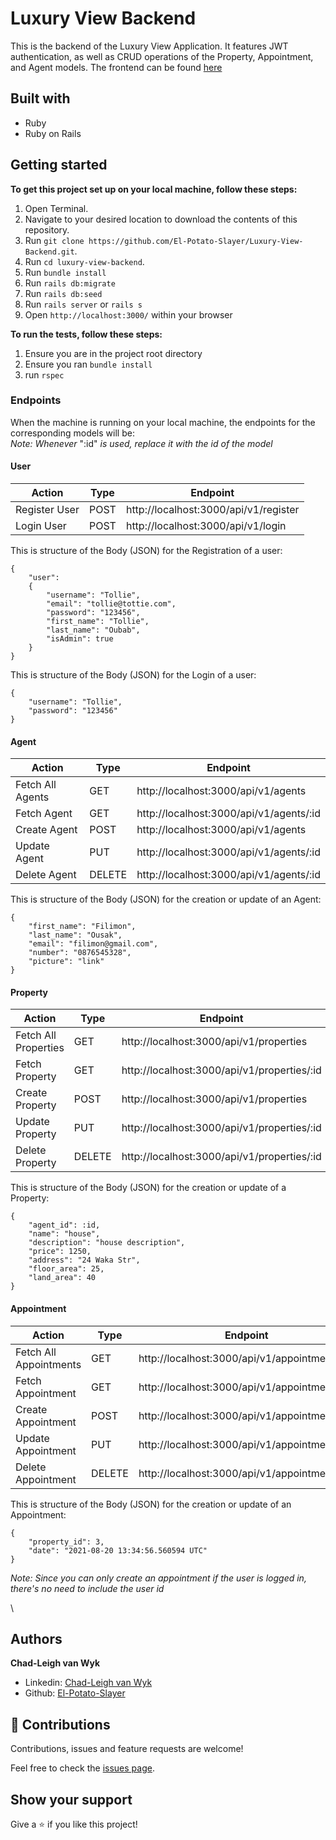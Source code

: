# Luxury View Backend
This is the backend of the Luxury View Application. It features JWT authentication, as well as CRUD operations of the Property, Appointment, and Agent models. The frontend can be found [here](https://github.com/El-Potato-Slayer/Luxury-View-Frontend)

## Built with
- Ruby
- Ruby on Rails

## Getting started

**To get this project set up on your local machine, follow these steps:**

1. Open Terminal.
2. Navigate to your desired location to download the contents of this repository.
3. Run `git clone https://github.com/El-Potato-Slayer/Luxury-View-Backend.git`.
4. Run `cd luxury-view-backend`.
5. Run `bundle install`
6. Run `rails db:migrate`
7. Run `rails db:seed`
8. Run `rails server` or `rails s`
9. Open `http://localhost:3000/` within your browser

**To run the tests, follow these steps:**
1. Ensure you are in the project root directory
2. Ensure you ran `bundle install`
3. run `rspec`

### Endpoints 
When the machine is running on your local machine, the endpoints for the corresponding models will be:\
*Note: Whenever* ":id" *is used, replace it with the id of the model*

#### User
| Action | Type | Endpoint |
|--------|------|----------|
| Register User | POST | http://localhost:3000/api/v1/register |
| Login User | POST | http://localhost:3000/api/v1/login |

This is structure of the Body (JSON) for the Registration of a user:
```
{
    "user": 
    {
        "username": "Tollie",
        "email": "tollie@tottie.com",
        "password": "123456",
        "first_name": "Tollie",
        "last_name": "Oubab",
        "isAdmin": true
    }
}
```
This is structure of the Body (JSON) for the Login of a user:
```
{
    "username": "Tollie",
    "password": "123456"
}
```

#### Agent
| Action | Type | Endpoint |
|--------|------|----------|
| Fetch All Agents | GET | http://localhost:3000/api/v1/agents |
| Fetch Agent | GET | http://localhost:3000/api/v1/agents/:id |
| Create Agent | POST | http://localhost:3000/api/v1/agents |
| Update Agent | PUT | http://localhost:3000/api/v1/agents/:id |
| Delete Agent | DELETE | http://localhost:3000/api/v1/agents/:id |

This is structure of the Body (JSON) for the creation or update of an Agent:
```
{
    "first_name": "Filimon",
    "last_name": "Ousak",
    "email": "filimon@gmail.com",
    "number": "0876545328",
    "picture": "link"
}
```

#### Property
| Action | Type | Endpoint |
|--------|------|----------|
| Fetch All Properties | GET | http://localhost:3000/api/v1/properties |
| Fetch Property | GET | http://localhost:3000/api/v1/properties/:id |
| Create Property | POST | http://localhost:3000/api/v1/properties |
| Update Property | PUT | http://localhost:3000/api/v1/properties/:id |
| Delete Property | DELETE | http://localhost:3000/api/v1/properties/:id |


This is structure of the Body (JSON) for the creation or update of a Property:
```
{
    "agent_id": :id,
    "name": "house",
    "description": "house description",
    "price": 1250,
    "address": "24 Waka Str",
    "floor_area": 25,
    "land_area": 40
}
```

#### Appointment
| Action | Type | Endpoint |
|--------|------|----------|
| Fetch All Appointments | GET | http://localhost:3000/api/v1/appointments |
| Fetch Appointment | GET | http://localhost:3000/api/v1/appointments/:id |
| Create Appointment | POST | http://localhost:3000/api/v1/appointments |
| Update Appointment | PUT | http://localhost:3000/api/v1/appointments/:id |
| Delete Appointment | DELETE | http://localhost:3000/api/v1/appointments/:id |


This is structure of the Body (JSON) for the creation or update of an Appointment:
```
{
    "property_id": 3,
    "date": "2021-08-20 13:34:56.560594 UTC"
}
```

*Note: Since you can only create an appointment if the user is logged in, there's no need to include the user id*

\


## Authors

**Chad-Leigh van Wyk**
- Linkedin: [Chad-Leigh van Wyk](https://www.linkedin.com/in/chad-leigh-van-wyk/ )
- Github: [El-Potato-Slayer](https://github.com/El-Potato-Slayer)


## 🤝 Contributions

Contributions, issues and feature requests are welcome!

Feel free to check the [issues page](https://github.com/El-Potato-Slayer/bookstore/issues).


## Show your support

Give a ⭐️ if you like this project!
